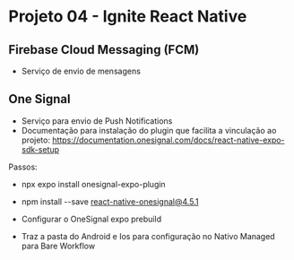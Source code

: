 # Projeto 04 - Ignite React Native


## Firebase Cloud Messaging (FCM)
- Serviço de envio de mensagens

## One Signal
- Serviço para envio de Push Notifications
- Documentação para instalação do plugin que facilita a vinculação ao projeto:
  https://documentation.onesignal.com/docs/react-native-expo-sdk-setup

Passos:
  - npx expo install onesignal-expo-plugin
  - npm install --save react-native-onesignal@4.5.1

- Configurar o OneSignal
expo prebuild
 - Traz a pasta do Android e Ios para configuração no Nativo
 Managed para Bare Workflow
